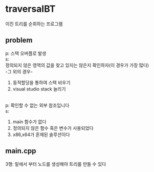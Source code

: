 # traversalBT
이진 트리를 순회하는 프로그램
## problem
p: 스택 오버플로 발생<br>
s:<br>
정의되지 않은 영역의 값을 찾고 있지는 않은지 확인하자(이 경우가 가장 많다)<br>
-그 외의 경우-<br>
1. 동적할당을 통하여 스택 비우기<br>
2. visual studio stack 늘리기<br><br>

p: 확인할 수 없는 외부 참조입니다<br>
s:
<ol>
<li>main 함수가 없다</li>
<li>정의되지 않은 함수 혹은 변수가 사용되었다</li>
<li>x86,x64가 혼재된 솔루션이다</li></ol>

## main.cpp
3행: 밑에서 부터 노드를 생성해야 트리를 만들 수 있다
